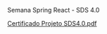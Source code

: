 Semana Spring React - SDS 4.0

[Certificado Projeto SDS4.0.pdf](https://github.com/brunoness/project-sds4/files/13969813/Certificado.Projeto.SDS4.0.pdf)
